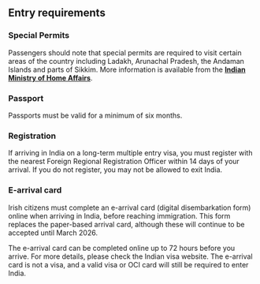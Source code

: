 ## Entry requirements

### **Special Permits**

Passengers should note that special permits are required to visit certain areas of the country including Ladakh, Arunachal Pradesh, the Andaman Islands and parts of Sikkim. More information is available from the [**Indian Ministry of Home Affairs**](https://mha.gov.in/MHA1/PAP.html).

### **Passport**

Passports must be valid for a minimum of six months.

### **Registration**

If arriving in India on a long-term multiple entry visa, you must register with the nearest Foreign Regional Registration Officer within 14 days of your arrival. If you do not register, you may not be allowed to exit India.

### **E-arrival card**

Irish citizens must complete an e-arrival card (digital disembarkation form) online when arriving in India, before reaching immigration. This form replaces the paper-based arrival card, although these will continue to be accepted until March 2026.

The e-arrival card can be completed online up to 72 hours before you arrive. For more details, please check the Indian visa website. The e-arrival card is not a visa, and a valid visa or OCI card will still be required to enter India.